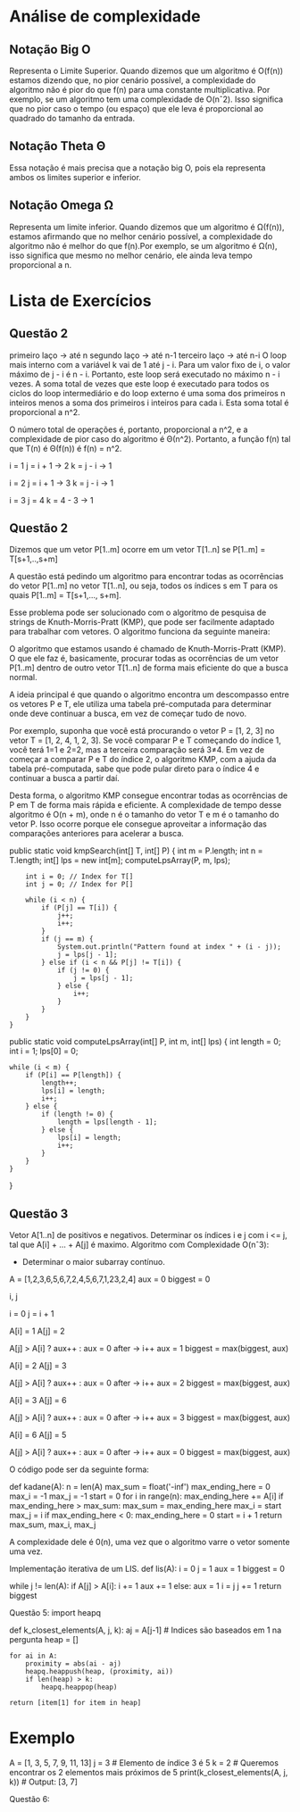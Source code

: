 <h1>Análise de complexidade</h1>

<h2>Notação Big O</h2>
Representa o Limite Superior. Quando dizemos que um algoritmo é O(f(n)) estamos dizendo que, no pior cenário possível, a complexidade do algoritmo não é pior do que f(n) para uma constante multiplicativa. 
Por exemplo, se um algoritmo tem uma complexidade de O(nˆ2). 
Isso significa que no pior caso o tempo (ou espaço) que ele leva é proporcional ao quadrado do tamanho da entrada.

<h2>Notação Theta Θ</h2>
Essa notação é mais precisa que a notação big O, pois ela representa ambos os limites superior e inferior.

<h2>Notação Omega Ω</h2>
Representa um limite inferior. Quando dizemos que um algoritmo é Ω(f(n)), estamos afirmando que no melhor cenário possível, a complexidade do algoritmo não é melhor do que f(n).Por exemplo, se um algoritmo é 
Ω(n), isso significa que mesmo no melhor cenário, ele ainda leva tempo proporcional a n.


<h1>Lista de Exercícios</h1>
<h2>Questão 2</h2>
primeiro laço -> até n
segundo laço -> até n-1
terceiro laço -> até n-i
O loop mais interno com a variável k vai de 1 até j - i. Para um valor fixo de i, o valor máximo de j - i é n - i. Portanto, este loop será executado no máximo n - i vezes. A soma total de vezes que este loop é executado para todos os ciclos do loop intermediário e do loop externo é uma soma dos primeiros n inteiros menos a soma dos primeiros i inteiros para cada i. Esta soma total é proporcional a n^2.

O número total de operações é, portanto, proporcional a n^2, e a complexidade de pior caso do algoritmo é Θ(n^2). Portanto, a função f(n) tal que T(n) é Θ(f(n)) é f(n) = n^2.

i = 1
j = i + 1 -> 2
k = j - i -> 1

i = 2
j = i + 1 -> 3
k = j - i -> 1

i = 3
j = 4
k = 4 - 3 -> 1

<h2>Questão 2</h2>

Dizemos que um vetor P[1..m] ocorre em um vetor T[1..n] se P[1..m] = T[s+1,..,s+m]

A questão está pedindo um algoritmo para encontrar todas as ocorrências do vetor P[1..m] no vetor T[1..n], ou seja, todos os índices s em T para os quais P[1..m] = T[s+1,..., s+m].

Esse problema pode ser solucionado com o algoritmo de pesquisa de strings de Knuth-Morris-Pratt (KMP), que pode ser facilmente adaptado para trabalhar com vetores. 
O algoritmo funciona da seguinte maneira: 
<!-- 
Crie uma tabela de prefixos-sufixos de P[1..m], que é um vetor de tamanho m que irá armazenar o maior sufixo próprio que também é um prefixo próprio para cada prefixo de P[1..m]. 
O valor da tabela para o índice i é o maior k tal que P[1..k] = P[i-k+1...i] e 0 <= k < i. 
Essa tabela será usada para evitar verificações desnecessárias quando procuramos P[1..m] em T[1..n].
Use a tabela de prefixos-sufixos para pesquisar P[1..m] em T[1..n] de forma eficiente. Comece comparando P[1..m] com T[1..m]. Se houver um descompasso em T[i] para algum i entre 1 e m, use a tabela de prefixos-sufixos para determinar o próximo índice em T a partir do qual você deve começar a comparar novamente. Isso permite que você pule várias comparações que seriam redundantes.

Outra explicação: -->
O algoritmo que estamos usando é chamado de Knuth-Morris-Pratt (KMP). O que ele faz é, basicamente, procurar todas as ocorrências de um vetor P[1..m] dentro de outro vetor T[1..n] de forma mais eficiente do que a busca normal.

A ideia principal é que quando o algoritmo encontra um descompasso entre os vetores P e T, ele utiliza uma tabela pré-computada para determinar onde deve continuar a busca, em vez de começar tudo de novo.

Por exemplo, suponha que você está procurando o vetor P = [1, 2, 3] no vetor T = [1, 2, 4, 1, 2, 3]. 
Se você comparar P e T começando do índice 1, você terá 1=1 e 2=2, mas a terceira comparação será 3≠4.
Em vez de começar a comparar P e T do índice 2, o algoritmo KMP, com a ajuda da tabela pré-computada, sabe que pode pular direto para o índice 4 e continuar a busca a partir daí.

Desta forma, o algoritmo KMP consegue encontrar todas as ocorrências de P em T de forma mais rápida e eficiente.
A complexidade de tempo desse algoritmo é O(n + m), onde n é o tamanho do vetor T e m é o tamanho do vetor P.
Isso ocorre porque ele consegue aproveitar a informação das comparações anteriores para acelerar a busca.

public static void kmpSearch(int[] T, int[] P) {
        int m = P.length;
        int n = T.length;
        int[] lps = new int[m];
        computeLpsArray(P, m, lps);
        
        int i = 0; // Index for T[]
        int j = 0; // Index for P[]
        
        while (i < n) {
            if (P[j] == T[i]) {
                j++;
                i++;
            }
            if (j == m) {
                System.out.println("Pattern found at index " + (i - j));
                j = lps[j - 1];
            } else if (i < n && P[j] != T[i]) {
                if (j != 0) {
                    j = lps[j - 1];
                } else {
                    i++;
                }
            }
        }
    }

public static void computeLpsArray(int[] P, int m, int[] lps) {
    int length = 0;
    int i = 1;
    lps[0] = 0;

    while (i < m) {
        if (P[i] == P[length]) {
            length++;
            lps[i] = length;
            i++;
        } else {
            if (length != 0) {
                length = lps[length - 1];
            } else {
                lps[i] = length;
                i++;
            }
        }
    }
}


<h2>Questão 3</h2>

Vetor A[1..n] de positivos e negativos.
Determinar os índices i e j com i <= j, tal que A[i] + ... + A[j] é maximo. 
Algoritmo com Complexidade O(nˆ3):

- Determinar o maior subarray contínuo.

A = [1,2,3,6,5,6,7,2,4,5,6,7,1,23,2,4]
aux = 0
biggest = 0

i, j

i = 0
j = i + 1

A[i] = 1
A[j] = 2


A[j] > A[i] ? aux++ : aux = 0  after -> i++
aux = 1
biggest = max(biggest, aux)


A[i] = 2
A[j] = 3

A[j] > A[i] ? aux++ : aux = 0  after -> i++
aux = 2
biggest = max(biggest, aux)

A[i] = 3
A[j] = 6

A[j] > A[i] ? aux++ : aux = 0  after -> i++
aux = 3
biggest = max(biggest, aux)

A[i] = 6
A[j] = 5

A[j] > A[i] ? aux++ : aux = 0  after -> i++
aux = 0
biggest = max(biggest, aux)

O código pode ser da seguinte forma:

def kadane(A):
    n = len(A)
    max_sum = float('-inf')
    max_ending_here = 0
    max_i = -1
    max_j = -1
    start = 0
    for i in range(n):
        max_ending_here += A[i]
        if max_ending_here > max_sum:
            max_sum = max_ending_here
            max_i = start
            max_j = i
        if max_ending_here < 0:
            max_ending_here = 0
            start = i + 1
    return max_sum, max_i, max_j

A complexidade dele é 0(n), uma vez que o algoritmo varre o vetor somente uma vez.


Implementação iterativa de um LIS.
def lis(A):
  i = 0
  j = 1
  aux = 1
  biggest = 0

  while j != len(A):
    if A[j] > A[i]:
      i += 1
      aux += 1
    else:
      aux = 1
      i = j
    j += 1
  return biggest


Questão 5:
import heapq

def k_closest_elements(A, j, k):
    aj = A[j-1]  # Indices são baseados em 1 na pergunta
    heap = []

    for ai in A:
        proximity = abs(ai - aj)
        heapq.heappush(heap, (proximity, ai))
        if len(heap) > k:
            heapq.heappop(heap)

    return [item[1] for item in heap]

# Exemplo
A = [1, 3, 5, 7, 9, 11, 13]
j = 3  # Elemento de índice 3 é 5
k = 2  # Queremos encontrar os 2 elementos mais próximos de 5
print(k_closest_elements(A, j, k))  # Output: [3, 7]


Questão 6:

